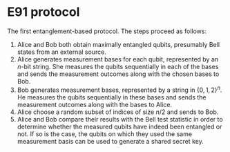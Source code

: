 # E91 protocol

The first entanglement-based protocol. The steps proceed as follows:

1. Alice and Bob both obtain maximally entangled qubits, presumably Bell states
   from an external source.
2. Alice generates measurement bases for each qubit, represented by an $n$-bit
   string. She measures the qubits sequentially in each of the bases and sends
   the measurement outcomes along with the chosen bases to Bob.
3. Bob generates measurement bases, represented by a string in $\{0, 1, 2\}^n$.
   He measures the qubits sequentially in these bases and sends the measurement
   outcomes along with the bases to Alice.
4. Alice choose a random subset of indices of size $n / 2$ and sends to Bob.
5. Alice and Bob compare their results with the Bell test statistic in order to
   determine whether the measured qubits have indeed been entangled or not. If
   so is the case, the qubits on which they used the same measurement basis can
   be used to generate a shared secret key.
